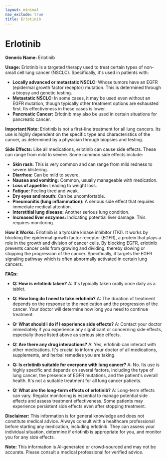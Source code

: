 ```yaml
---
layout: minimal
nav_exclude: true
title: Erlotinib
---
```


# Erlotinib

**Generic Name:** Erlotinib

**Usage:** Erlotinib is a targeted therapy used to treat certain types of non-small cell lung cancer (NSCLC).  Specifically, it's used in patients with:

* **Locally advanced or metastatic NSCLC:** Whose tumors have an EGFR (epidermal growth factor receptor) mutation.  This is determined through a biopsy and genetic testing.
* **Metastatic NSCLC:** In some cases, it may be used even without an EGFR mutation, though typically other treatment options are exhausted first.  Its effectiveness in these cases is lower.
* **Pancreatic Cancer:**  Erlotinib may also be used in certain situations for pancreatic cancer.

**Important Note:**  Erlotinib is not a first-line treatment for all lung cancers. Its use is highly dependent on the specific type and characteristics of the cancer, as determined by a physician through biopsies and testing.


**Side Effects:**  Like all medications, erlotinib can cause side effects.  These can range from mild to severe. Some common side effects include:

* **Skin rash:** This is very common and can range from mild redness to severe blistering.
* **Diarrhea:** Can be mild to severe.
* **Nausea and vomiting:**  Common, usually manageable with medication.
* **Loss of appetite:** Leading to weight loss.
* **Fatigue:** Feeling tired and weak.
* **Dry eyes and mouth:** Can be uncomfortable.
* **Pneumonitis (lung inflammation):** A serious side effect that requires immediate medical attention.
* **Interstitial lung disease:** Another serious lung condition.
* **Increased liver enzymes:**  Indicating potential liver damage.  This requires monitoring.


**How it Works:** Erlotinib is a tyrosine kinase inhibitor (TKI).  It works by blocking the epidermal growth factor receptor (EGFR), a protein that plays a role in the growth and division of cancer cells. By blocking EGFR, erlotinib prevents cancer cells from growing and dividing, thereby slowing or stopping the progression of the cancer.  Specifically, it targets the EGFR signaling pathway which is often abnormally activated in certain lung cancers.

**FAQs:**

* **Q: How is erlotinib taken?**  A: It's typically taken orally once daily as a tablet.

* **Q: How long do I need to take erlotinib?** A:  The duration of treatment depends on the response to the medication and the progression of the cancer.  Your doctor will determine how long you need to continue treatment.

* **Q: What should I do if I experience side effects?** A:  Contact your doctor immediately if you experience any significant or concerning side effects, especially those listed above as serious side effects.

* **Q: Are there any drug interactions?** A:  Yes, erlotinib can interact with other medications.  It's crucial to inform your doctor of all medications, supplements, and herbal remedies you are taking.

* **Q: Is erlotinib suitable for everyone with lung cancer?** A: No.  Its use is highly specific and depends on several factors, including the type of lung cancer, the presence of EGFR mutations, and the patient's overall health.  It's not a suitable treatment for all lung cancer patients.

* **Q: What are the long-term effects of erlotinib?** A:  Long-term effects can vary.  Regular monitoring is essential to manage potential side effects and assess treatment effectiveness.  Some patients may experience persistent side effects even after stopping treatment.

**Disclaimer:** This information is for general knowledge and does not constitute medical advice.  Always consult with a healthcare professional before starting any medication, including erlotinib.  They can assess your individual situation, determine if erlotinib is appropriate for you, and monitor you for any side effects.


**Note:** This information is AI-generated or crowd-sourced and may not be accurate. Please consult a medical professional for verified advice.